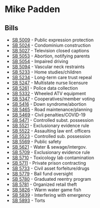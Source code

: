 # Mike Padden
## Bills
* [SB 5009](bill/2021-22/sb/5009/) - Public expression protection
* [SB 5024](bill/2021-22/sb/5024/) - Condominium construction
* [SB 5027](bill/2021-22/sb/5027/) - Television closed captions
* [SB 5053](bill/2021-22/sb/5053/) - Abortion, notifying parents
* [SB 5054](bill/2021-22/sb/5054/) - Impaired driving
* [SB 5094](bill/2021-22/sb/5094/) - Vascular neck restraints
* [SB 5233](bill/2021-22/sb/5233/) - Home studies/children
* [SB 5234](bill/2021-22/sb/5234/) - Long-term care trust repeal
* [SB 5247](bill/2021-22/sb/5247/) - Multistate nurse licensure
* [SB 5261](bill/2021-22/sb/5261/) - Police data collection
* [SB 5332](bill/2021-22/sb/5332/) - Wheeled ATV equipment
* [SB 5347](bill/2021-22/sb/5347/) - Cooperatives/member voting
* [SB 5416](bill/2021-22/sb/5416/) - Down syndrome/abortion
* [SB 5465](bill/2021-22/sb/5465/) - Road maintenance/planning
* [SB 5469](bill/2021-22/sb/5469/) - Civil penalties/COVID-19
* [SB 5471](bill/2021-22/sb/5471/) - Controlled subst. possession
* [SB 5521](bill/2021-22/sb/5521/) - Exclusionary evidence rule
* [SB 5522](bill/2021-22/sb/5522/) - Assaulting law enf. officers
* [SB 5523](bill/2021-22/sb/5523/) - Controlled sub. possession
* [SB 5569](bill/2021-22/sb/5569/) - Public safety
* [SB 5621](bill/2021-22/sb/5621/) - Water & sewage/intergov.
* [SB 5709](bill/2021-22/sb/5709/) - Exclusionary evidence rule
* [SB 5710](bill/2021-22/sb/5710/) - Toxicology lab contamination
* [SB 5711](bill/2021-22/sb/5711/) - Private prison contracting
* [SB 5733](bill/2021-22/sb/5733/) - Civil asset forfeiture/drugs
* [SB 5779](bill/2021-22/sb/5779/) - Bail fund oversight
* [SB 5780](bill/2021-22/sb/5780/) - Graduated reentry program
* [SB 5781](bill/2021-22/sb/5781/) - Organized retail theft
* [SB 5826](bill/2021-22/sb/5826/) - Warm water game fish
* [SB 5839](bill/2021-22/sb/5839/) - Interfering with emergency
* [SB 5893](bill/2021-22/sb/5893/) - Torts
